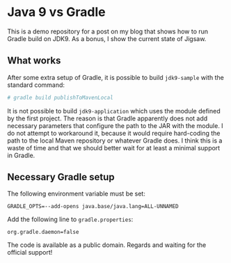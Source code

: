 Java 9 vs Gradle
================

This is a demo repository for a post on my blog that shows how to run Gradle build on JDK9. As a bonus, I show the current
state of Jigsaw.

What works
----------

After some extra setup of Gradle, it is possible to build `jdk9-sample` with the standard command:

```bash
# gradle build publishToMavenLocal
```

It is not possible to build `jdk9-application` which uses the module defined by the first project. The reason is that Gradle apparently does not add necessary parameters that configure the path to the JAR with the module. I do not attempt to workaround it, because it would require hard-coding the path to the local Maven repository or whatever Gradle does. I think this is a waste of time and that we should better wait for at least a minimal support in Gradle.

Necessary Gradle setup
----------------------

The following environment variable must be set:

```
GRADLE_OPTS=--add-opens java.base/java.lang=ALL-UNNAMED
```

Add the following line to `gradle.properties`:

```
org.gradle.daemon=false
```

The code is available as a public domain. Regards and waiting for the official support!
